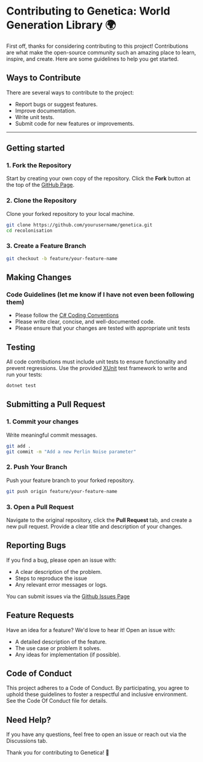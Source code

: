 # Contributing to Genetica: World Generation Library 🌍
First off, thanks for considering contributing to this project! Contributions are what make the open-source community such an amazing place to learn, inspire, and create. Here are some guidelines to help you get started.

## Ways to Contribute

There are several ways to contribute to the project:
- Report bugs or suggest features.
- Improve documentation.
- Write unit tests.
- Submit code for new features or improvements.

---

## Getting started
### 1. Fork the Repository
Start by creating your own copy of the repository. Click the **Fork** button at the top of the [GitHub Page](https://github.com/Peggun/Geneticaa).

### 2. Clone the Repository
Clone your forked repository to your local machine.

```bash
git clone https://github.com/yourusername/genetica.git
cd recolonisation
```

### 3. Create a Feature Branch
```bash
git checkout -b feature/your-feature-name
```

## Making Changes
### Code Guidelines (let me know if I have not even been following them)
- Please follow the [C# Coding Conventions](https://learn.microsoft.com/en-us/dotnet/csharp/fundamentals/coding-style/coding-conventions)
- Please write clear, concise, and well-documented code.
- Please ensure that your changes are tested with appropriate unit tests

## Testing
All code contributions must include unit tests to ensure functionality and prevent regressions. Use the provided [XUnit](https://xunit.net/) test framework to write and run your tests:
```bash
dotnet test
```

## Submitting a Pull Request
### 1. Commit your changes
Write meaningful commit messages.
```bash
git add .
git commit -m "Add a new Perlin Noise parameter"
```
### 2. Push Your Branch
Push your feature branch to your forked repository.
```bash
git push origin feature/your-feature-name
```
### 3. Open a Pull Request
Navigate to the original repository, click the **Pull Request** tab, and create a new pull request. Provide a clear title and description of your changes.

## Reporting Bugs
If you find a bug, please open an issue with:
- A clear description of the problem.
- Steps to reproduce the issue
- Any relevant error messages or logs.

You can submit issues via the [Github Issues Page](https://github.com/Peggun/Genetica/issues)

## Feature Requests
Have an idea for a feature? We'd love to hear it! Open an issue with:
- A detailed description of the feature.
- The use case or problem it solves.
- Any ideas for implementation (if possible).

## Code of Conduct
This project adheres to a Code of Conduct. By participating, you agree to uphold these guidelines to foster a respectful and inclusive environment. See the Code Of Conduct file for details.

## Need Help?
If you have any questions, feel free to open an issue or reach out via the Discussions tab.

Thank you for contributing to Genetica! 🚀 